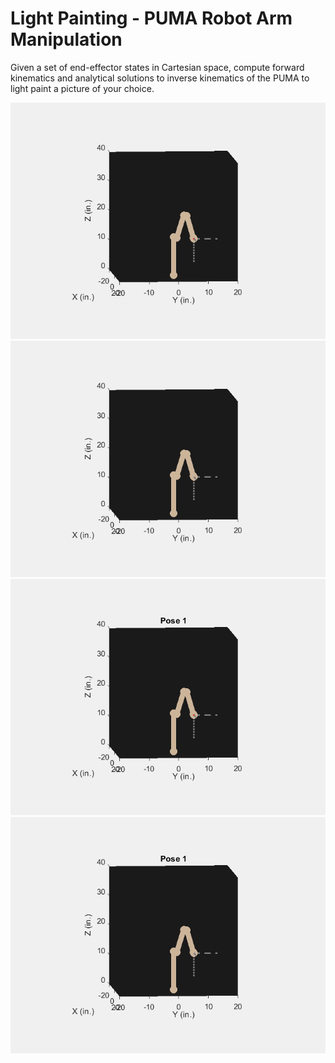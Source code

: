 # Light Painting - PUMA Robot Arm Manipulation
Given a set of end-effector states in Cartesian space, compute forward kinematics and analytical solutions to inverse kinematics of the PUMA to light paint a picture of your choice.


<img src="eiffel.gif">
<img src="love.gif">
<img src="eiffel.png">
<img src="love.png">
